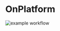 # OnPlatform

![example workflow](https://github.com/lakshitha-attanayaka/OnPlatform/actions/workflows/development_onplatformidserverdev.yml/badge.svg)
